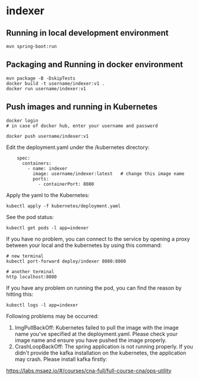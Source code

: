 # indexer

## Running in local development environment

```
mvn spring-boot:run
```

## Packaging and Running in docker environment

```
mvn package -B -DskipTests
docker build -t username/indexer:v1 .
docker run username/indexer:v1
```

## Push images and running in Kubernetes

```
docker login 
# in case of docker hub, enter your username and password

docker push username/indexer:v1
```

Edit the deployment.yaml under the /kubernetes directory:
```
    spec:
      containers:
        - name: indexer
          image: username/indexer:latest   # change this image name
          ports:
            - containerPort: 8080

```

Apply the yaml to the Kubernetes:
```
kubectl apply -f kubernetes/deployment.yaml
```

See the pod status:
```
kubectl get pods -l app=indexer
```

If you have no problem, you can connect to the service by opening a proxy between your local and the kubernetes by using this command:
```
# new terminal
kubectl port-forward deploy/indexer 8080:8080

# another terminal
http localhost:8080
```

If you have any problem on running the pod, you can find the reason by hitting this:
```
kubectl logs -l app=indexer
```

Following problems may be occurred:

1. ImgPullBackOff:  Kubernetes failed to pull the image with the image name you've specified at the deployment.yaml. Please check your image name and ensure you have pushed the image properly.
1. CrashLoopBackOff: The spring application is not running properly. If you didn't provide the kafka installation on the kubernetes, the application may crash. Please install kafka firstly:

https://labs.msaez.io/#/courses/cna-full/full-course-cna/ops-utility

